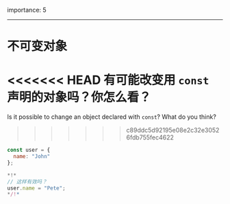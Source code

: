 importance: 5

---

# 不可变对象

<<<<<<< HEAD
有可能改变用 `const` 声明的对象吗？你怎么看？
=======
Is it possible to change an object declared with `const`? What do you think?
>>>>>>> c89ddc5d92195e08e2c32e30526fdb755fec4622

```js
const user = {
  name: "John"
};

*!*
// 这样有效吗？
user.name = "Pete";
*/!*
```
